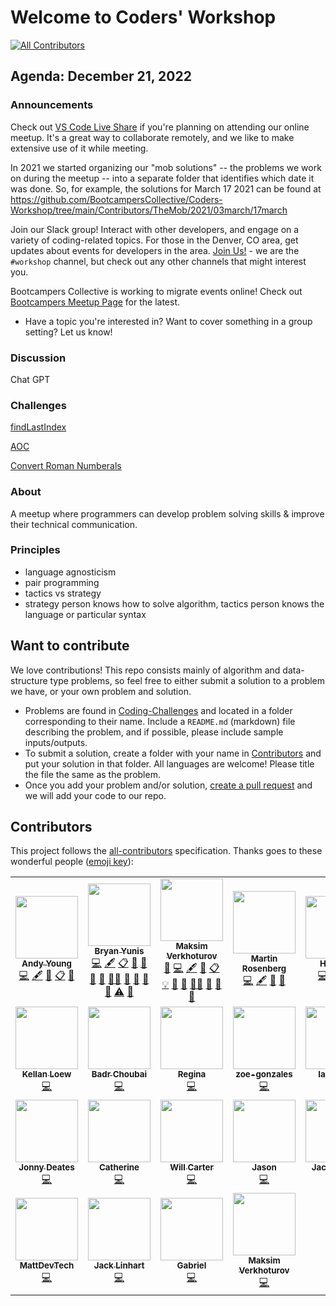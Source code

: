 # Welcome to Coders' Workshop

[![All Contributors](https://img.shields.io/badge/all_contributors-11-orange.svg?style=flat-square)](#contributors)

## Agenda: December 21, 2022

### Announcements

Check out [VS Code Live Share](https://marketplace.visualstudio.com/items?itemName=MS-vsliveshare.vsliveshare) if you're planning on attending our online meetup. It's a great way to collaborate remotely, and we like to make extensive use of it while meeting.

In 2021 we started organizing our "mob solutions" -- the problems we work on during the meetup -- into a separate folder that identifies which date it was done. So, for example, the solutions for March 17 2021 can be found at https://github.com/BootcampersCollective/Coders-Workshop/tree/main/Contributors/TheMob/2021/03march/17march

Join our Slack group! Interact with other developers, and engage on a variety of coding-related topics. For those in the Denver, CO area, get updates about events for developers in the area. [Join Us!](http://slack.bootcamperscollective.com) - we are the `#workshop` channel, but check out any other channels that might interest you.

Bootcampers Collective is working to migrate events online! Check out [Bootcampers Meetup Page](https://www.meetup.com/Bootcampers-Collective/) for the latest.

- Have a topic you're interested in? Want to cover something in a group setting? Let us know!

### Discussion

Chat GPT

### Challenges

[findLastIndex](./Coding-Challenges/higherOrderFunctions/Array.prototype.findLastIndex)  

[AOC](https://adventofcode.com/2022/day/1)  

[Convert Roman Numberals](./Coding-Challenges/convertRomanNumerals)  

### About

A meetup where programmers can develop problem solving skills & improve their technical communication.

### Principles

- language agnosticism
- pair programming
- tactics vs strategy
- strategy person knows how to solve algorithm, tactics person knows the language or particular syntax

## Want to contribute

We love contributions! This repo consists mainly of algorithm and data-structure type problems, so feel free to either submit a solution to a problem we have, or your own problem and solution.

- Problems are found in [Coding-Challenges](./Coding-Challenges) and located in a folder corresponding to their name. Include a `README.md` (markdown) file describing the problem, and if possible, please include sample inputs/outputs.
- To submit a solution, create a folder with your name in [Contributors](./Contributors) and put your solution in that folder. All languages are welcome! Please title the file the same as the problem.
- Once you add your problem and/or solution, [create a pull request](./Topics/Git.md) and we will add your code to our repo.

## Contributors

This project follows the [all-contributors](https://github.com/all-contributors/all-contributors) specification. Thanks goes to these wonderful people ([emoji key](https://allcontributors.org/docs/en/emoji-key)):

<!-- ALL-CONTRIBUTORS-LIST:START - Do not remove or modify this section -->
<!-- prettier-ignore-start -->
<!-- markdownlint-disable -->
<table>
  <tr>
    <td align="center"><a href="http://atydev.com"><img src="https://avatars0.githubusercontent.com/u/10835135?v=4?s=100" width="100px;" alt=""/><br /><sub><b>Andy Young</b></sub></a><br /><a href="https://github.com/BootcampersCollective/Coders-Workshop/commits?author=andy-young" title="Code">💻</a> <a href="#content-andy-young" title="Content">🖋</a> <a href="https://github.com/BootcampersCollective/Coders-Workshop/commits?author=andy-young" title="Documentation">📖</a> <a href="#eventOrganizing-andy-young" title="Event Organizing">📋</a> <a href="#ideas-andy-young" title="Ideas, Planning, & Feedback">🤔</a></td>
    <td align="center"><a href="http://bryanyunis.com"><img src="https://avatars2.githubusercontent.com/u/21317524?v=4?s=100" width="100px;" alt=""/><br /><sub><b>Bryan Yunis</b></sub></a><br /><a href="https://github.com/BootcampersCollective/Coders-Workshop/commits?author=bry-an" title="Code">💻</a> <a href="#content-bry-an" title="Content">🖋</a> <a href="#eventOrganizing-bry-an" title="Event Organizing">📋</a> <a href="#ideas-bry-an" title="Ideas, Planning, & Feedback">🤔</a> <a href="#question-bry-an" title="Answering Questions">💬</a> <a href="https://github.com/BootcampersCollective/Coders-Workshop/commits?author=bry-an" title="Documentation">📖</a> <a href="#maintenance-bry-an" title="Maintenance">🚧</a> <a href="#mentoring-bry-an" title="Mentoring">🧑‍🏫</a> <a href="#plugin-bry-an" title="Plugin/utility libraries">🔌</a> <a href="#projectManagement-bry-an" title="Project Management">📆</a> <a href="#research-bry-an" title="Research">🔬</a> <a href="https://github.com/BootcampersCollective/Coders-Workshop/pulls?q=is%3Apr+reviewed-by%3Abry-an" title="Reviewed Pull Requests">👀</a> <a href="https://github.com/BootcampersCollective/Coders-Workshop/commits?author=bry-an" title="Tests">⚠️</a> <a href="#tool-bry-an" title="Tools">🔧</a></td>
    <td align="center"><a href="https://github.com/mi544"><img src="https://avatars.githubusercontent.com/u/64174978?v=4?s=100" width="100px;" alt=""/><br /><sub><b>Maksim Verkhoturov</b></sub></a><br /><a href="#question-mi544" title="Answering Questions">💬</a> <a href="https://github.com/BootcampersCollective/Coders-Workshop/commits?author=mi544" title="Code">💻</a> <a href="#content-mi544" title="Content">🖋</a> <a href="https://github.com/BootcampersCollective/Coders-Workshop/commits?author=mi544" title="Documentation">📖</a> <a href="#eventOrganizing-mi544" title="Event Organizing">📋</a> <a href="#example-mi544" title="Examples">💡</a> <a href="#ideas-mi544" title="Ideas, Planning, & Feedback">🤔</a> <a href="#maintenance-mi544" title="Maintenance">🚧</a> <a href="#mentoring-mi544" title="Mentoring">🧑‍🏫</a> <a href="#plugin-mi544" title="Plugin/utility libraries">🔌</a> <a href="#research-mi544" title="Research">🔬</a> <a href="#tool-mi544" title="Tools">🔧</a></td>
    <td align="center"><a href="https://martinbrosenberg.com/"><img src="https://avatars2.githubusercontent.com/u/2382147?v=4?s=100" width="100px;" alt=""/><br /><sub><b>Martin Rosenberg</b></sub></a><br /><a href="https://github.com/BootcampersCollective/Coders-Workshop/commits?author=MartinRosenberg" title="Code">💻</a> <a href="#content-MartinRosenberg" title="Content">🖋</a> <a href="https://github.com/BootcampersCollective/Coders-Workshop/commits?author=MartinRosenberg" title="Documentation">📖</a> <a href="#maintenance-MartinRosenberg" title="Maintenance">🚧</a></td>
    <td align="center"><a href="https://github.com/han-yan-ds"><img src="https://avatars.githubusercontent.com/u/5281743?v=4?s=100" width="100px;" alt=""/><br /><sub><b>Han Yan</b></sub></a><br /><a href="https://github.com/BootcampersCollective/Coders-Workshop/commits?author=han-yan-ds" title="Code">💻</a> <a href="#ideas-han-yan-ds" title="Ideas, Planning, & Feedback">🤔</a> <a href="#plugin-han-yan-ds" title="Plugin/utility libraries">🔌</a> <a href="#tool-han-yan-ds" title="Tools">🔧</a></td>
    <td align="center"><a href="https://github.com/adamvinueza"><img src="https://avatars0.githubusercontent.com/u/6400883?v=4?s=100" width="100px;" alt=""/><br /><sub><b>Adam Vinueza</b></sub></a><br /><a href="https://github.com/BootcampersCollective/Coders-Workshop/commits?author=adamvinueza" title="Code">💻</a></td>
  </tr>
  <tr>
    <td align="center"><a href="https://github.com/kellanloew"><img src="https://avatars2.githubusercontent.com/u/46457033?v=4?s=100" width="100px;" alt=""/><br /><sub><b>Kellan Loew</b></sub></a><br /><a href="https://github.com/BootcampersCollective/Coders-Workshop/commits?author=kellanloew" title="Code">💻</a></td>
    <td align="center"><a href="https://www.badrchoubai.dev"><img src="https://avatars3.githubusercontent.com/u/32343041?v=4?s=100" width="100px;" alt=""/><br /><sub><b>Badr Choubai</b></sub></a><br /><a href="https://github.com/BootcampersCollective/Coders-Workshop/commits?author=BadrChoubai" title="Code">💻</a></td>
    <td align="center"><a href="https://github.com/rpeyfuss"><img src="https://avatars3.githubusercontent.com/u/8786344?v=4?s=100" width="100px;" alt=""/><br /><sub><b>Regina</b></sub></a><br /><a href="https://github.com/BootcampersCollective/Coders-Workshop/commits?author=rpeyfuss" title="Code">💻</a></td>
    <td align="center"><a href="http://zoe-gonzales.github.io"><img src="https://avatars3.githubusercontent.com/u/38014614?v=4?s=100" width="100px;" alt=""/><br /><sub><b>zoe-gonzales</b></sub></a><br /><a href="https://github.com/BootcampersCollective/Coders-Workshop/commits?author=zoe-gonzales" title="Code">💻</a></td>
    <td align="center"><a href="https://github.com/iancdavis"><img src="https://avatars1.githubusercontent.com/u/23421376?v=4?s=100" width="100px;" alt=""/><br /><sub><b>Ian Davis</b></sub></a><br /><a href="https://github.com/BootcampersCollective/Coders-Workshop/commits?author=iancdavis" title="Code">💻</a></td>
    <td align="center"><a href="https://github.com/Patrick-Duvall"><img src="https://avatars1.githubusercontent.com/u/35322570?v=4?s=100" width="100px;" alt=""/><br /><sub><b>Patrick-Duvall</b></sub></a><br /><a href="https://github.com/BootcampersCollective/Coders-Workshop/commits?author=Patrick-Duvall" title="Code">💻</a></td>
  </tr>
  <tr>
    <td align="center"><a href="https://github.com/JonnyDeates"><img src="https://avatars3.githubusercontent.com/u/48420377?v=4?s=100" width="100px;" alt=""/><br /><sub><b>Jonny Deates</b></sub></a><br /><a href="https://github.com/BootcampersCollective/Coders-Workshop/commits?author=JonnyDeates" title="Code">💻</a></td>
    <td align="center"><a href="https://github.com/catherine-o"><img src="https://avatars1.githubusercontent.com/u/50638796?v=4?s=100" width="100px;" alt=""/><br /><sub><b>Catherine</b></sub></a><br /><a href="https://github.com/BootcampersCollective/Coders-Workshop/commits?author=catherine-o" title="Code">💻</a></td>
    <td align="center"><a href="https://fergusdevelopmentllc.github.io/"><img src="https://avatars.githubusercontent.com/u/1529796?v=4?s=100" width="100px;" alt=""/><br /><sub><b>Will Carter</b></sub></a><br /><a href="https://github.com/BootcampersCollective/Coders-Workshop/commits?author=FergusDevelopmentLLC" title="Code">💻</a></td>
    <td align="center"><a href="https://dev.to/jasonnordheim"><img src="https://avatars.githubusercontent.com/u/60928315?v=4?s=100" width="100px;" alt=""/><br /><sub><b>Jason</b></sub></a><br /><a href="https://github.com/BootcampersCollective/Coders-Workshop/commits?author=jason-nordheim" title="Code">💻</a></td>
    <td align="center"><a href="https://github.com/iatenine"><img src="https://avatars.githubusercontent.com/u/4423088?v=4?s=100" width="100px;" alt=""/><br /><sub><b>Jack Linhart</b></sub></a><br /><a href="https://github.com/BootcampersCollective/Coders-Workshop/commits?author=iatenine" title="Code">💻</a></td>
    <td align="center"><a href="https://sites.google.com/a/pinnaclecharterschool.org/mr-scholten-classes/"><img src="https://avatars.githubusercontent.com/u/40778622?v=4?s=100" width="100px;" alt=""/><br /><sub><b>Clark Scholten</b></sub></a><br /><a href="https://github.com/BootcampersCollective/Coders-Workshop/commits?author=mr-scholten" title="Code">💻</a></td>
  </tr>
  <tr>
    <td align="center"><a href="https://github.com/MattDevTech"><img src="https://avatars.githubusercontent.com/u/51864183?v=4?s=100" width="100px;" alt=""/><br /><sub><b>MattDevTech</b></sub></a><br /><a href="https://github.com/BootcampersCollective/Coders-Workshop/commits?author=MattDevTech" title="Code">💻</a></td>
    <td align="center"><a href="https://github.com/iatenine"><img src="https://avatars.githubusercontent.com/u/4423088?v=4" width="100px;" alt=""/><br /><sub><b>Jack Linhart</b></sub></a><br /><a href="https://github.com/BootcampersCollective/Coders-Workshop/commits?author=iatenine" title="Code">💻</a></td>
    <td align="center"><a href="https://github.com/gabrielconlon"><img src="https://avatars.githubusercontent.com/u/3859926?v=4" width="100px;" alt=""/><br /><sub><b>Gabriel</b></sub></a><br /><a href="https://github.com/BootcampersCollective/Coders-Workshop/commits?author=MattDevTech" title="Code">💻</a></td>
    <td align="center"><a href="https://github.com/mi544"><img src="https://avatars.githubusercontent.com/u/64174978?v=4" width="100px;" alt=""/><br /><sub><b>Maksim Verkhoturov</b></sub></a><br /><a href="https://github.com/BootcampersCollective/Coders-Workshop/commits?author=MattDevTech" title="Code">💻</a></td>
  </tr>
</table>

<!-- markdownlint-restore -->
<!-- prettier-ignore-end -->

<!-- ALL-CONTRIBUTORS-LIST:END -->
